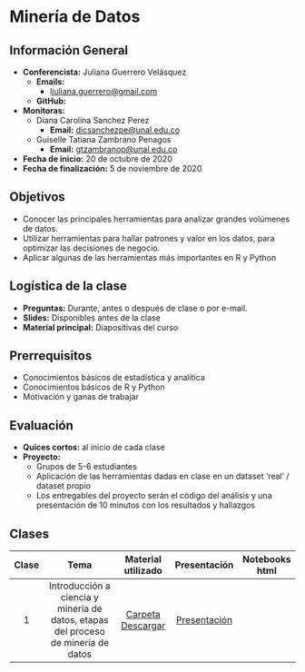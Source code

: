 # Minería de Datos

## Información General

-	**Conferencista:** Juliana Guerrero Velásquez
	-	**Emails:**
		- ljuliana.guerrero@gmail.com
	-	**GitHub:** 
- **Monitoras:**
  - Diana Carolina Sanchez Perez
    - **Email:** dicsanchezpe@unal.edu.co
  - Guiselle Tatiana Zambrano Penagos
    - **Email:** gtzambranop@unal.edu.co
- **Fecha de inicio:** 20 de octubre de 2020
- **Fecha de finalización:** 5 de noviembre de 2020

## Objetivos

- Conocer las principales herramientas para analizar grandes volúmenes de datos.
- Utilizar herramientas para hallar patrones y valor en los datos, para optimizar las decisiones de negocio.
- Aplicar algunas de las herramientas más importantes en R y Python

## Logística de la clase

- **Preguntas:** Durante, antes o después de clase o por e-mail.
- **Slides:** Disponibles antes de la clase
- **Material principal:** Diapositivas del curso

## Prerrequisitos

- Conocimientos básicos de estadística y analítica
- Conocimientos básicos de R y Python
- Motivación y ganas de trabajar

## Evaluación

- **Quices cortos:** al inicio de cada clase
- **Proyecto:**
  - Grupos de 5-6 estudiantes
  - Aplicación de las herramientas dadas en clase en un dataset ‘real’ /
  dataset propio
  - Los entregables del proyecto serán el código del análisis y una
  presentación de 10 minutos con los resultados y hallazgos

## Clases

|	Clase	|	Tema	| Material utilizado	| Presentación | Notebooks <br> html |
|	:--:	|	:--:	|	:--:	|	:--:	| :---: |
| 1 | Introducción a ciencia y minería de datos, etapas del proceso de minería de datos | [Carpeta](https://github.com/gtzambranop/UN_2020_2/blob/develop/DCD/module_4/class_1/) <br> [Descargar](https://minhaskamal.github.io/DownGit/#/home?url=https://github.com/gtzambranop/UN_2020_2/tree/develop/DCD/module_4/class_1/)  | [Presentación](https://github.com/gtzambranop/UN_2020_2/blob/develop/DCD/module_4/class_1/presentation.pdf)